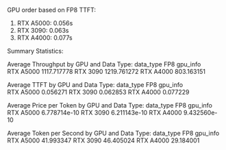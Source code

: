 
GPU order based on FP8 TTFT:
1. RTX A5000: 0.056s
2. RTX 3090: 0.063s
3. RTX A4000: 0.077s

Summary Statistics:

Average Throughput by GPU and Data Type:
data_type          FP8
gpu_info              
RTX A5000  1117.717778
RTX 3090   1219.761272
RTX A4000   803.163151

Average TTFT by GPU and Data Type:
data_type       FP8
gpu_info           
RTX A5000  0.056271
RTX 3090   0.062853
RTX A4000  0.077229

Average Price per Token by GPU and Data Type:
data_type           FP8
gpu_info               
RTX A5000  6.778714e-10
RTX 3090   6.211143e-10
RTX A4000  9.432560e-10

Average Token per Second by GPU and Data Type:
data_type        FP8
gpu_info            
RTX A5000  41.993347
RTX 3090   46.405024
RTX A4000  29.184001
